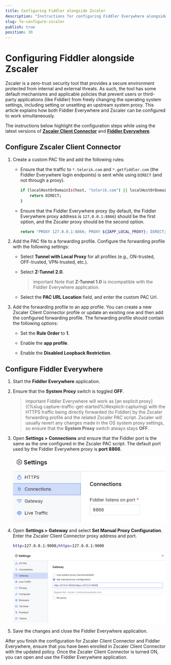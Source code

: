 ```yaml
---
title: Configuring Fiddler alongside Zscaler
description: "Instructions for configuring Fiddler Everywhere alongside Zscaler"
slug: fe-configure-zscaler
publish: true
position: 30
---
```


# Configuring Fiddler alongside Zscaler

Zscaler is a zero-trust security tool that provides a secure environment protected from internal and external threats. As such, the tool has some default mechanisms and applicable policies that prevent users or third-party applications (like Fiddler) from freely changing the operating system settings, including setting or unsetting an upstream system proxy. This article explains how both Fiddler Everywhere and Zscaler can be configured to work simultaneously.

The instructions below highlight the configuration steps while using the latest versions of [**Zscaler Client Connector**](#configure-zscaler-client-connector) and [**Fiddler Everywhere**](#configure-fiddler-everywhere).

## Configure Zscaler Client Connector

1. Create a custom PAC file and add the following rules:

    - Ensure that the traffic to `*.telerik.com` and `*.getfiddler.com` (the Fiddler Everywhere login endpoints) is sent while using `DIRECT` (and not through a proxy).

        ```sh
        if (localHostOrDomainIs(host, "telerik.com") || localHostOrDomainIs(host, "getfiddler.com")) {
            return DIRECT;
        }
        ```

    - Ensure that the Fiddler Everywhere proxy (by default, the Fiddler Everywhere proxy address is `127.0.0.1:8866`) should be the first option, and the Zscaler proxy should be the second option.

        ```sh
        return "PROXY 127.0.0.1:8866; PROXY ${ZAPP_LOCAL_PROXY}; DIRECT;";
        ```

1. Add the PAC file to a forwarding profile. Configure the forwarding profile with the following settings:

    - Select **Tunnel with Local Proxy** for all profiles (e.g., ON-trusted, OFF-trusted, VPN-trusted, etc.).

    - Select **Z-Tunnel 2.0**. 

        >important Note that **Z-Tunnel 1.0** is incompatible with the Fiddler Everywhere application.

    - Select the **PAC URL Location** field, and enter the custom PAC Url.

1. Add the forwarding profile to an app profile. You can create a new Zscaler Client Connector profile or update an existing one and then add the configured forwarding profile. The forwarding profile should contain the following options:

    - Set the **Rule Order** to **1**.

    - Enable the **app profile**.

    - Enable the **Disabled Loopback Restriction**.

## Configure Fiddler Everywhere

1. Start the **Fiddler Everywhere** application. 

1. Ensure that the **System Proxy** switch is toggled **OFF**.

    >important Fiddler Everywhere will work as [an explicit proxy]({%slug capture-traffic-get-started%}#explicit-capturing) with the HTTPS traffic being directly forwarded (to Fiddler) by the Zscaler forwarding profile and the related Zscaler PAC script. Zscaler will usually revert any changes made in the OS system proxy settings, so ensure that the **System Proxy** switch always stays **OFF**.

1. Open **Settings > Connections** and ensure that the Fiddler port is the same as the one configured in the Zscaler PAC script. The default port used by the Fiddler Everywhere proxy is **port 8866**.

    ![Fiddler proxy port](../../images/security/fiddler-zscaler-fiddler-port.png)

1. Open **Settings > Gateway** and select **Set Manual Proxy Configuration**. Enter the Zscaler Client Connector proxy address and port.

    ```sh
    http=127.0.0.1:9000;https=127.0.0.1:9000
    ```

    ![Fiddler gateway and manual proxy configuration](../../images/security/fiddler-zscaler-manual-proxy.png)

1. Save the changes and close the Fiddler Everywhere application.

After you finish the configuration for Zscaler Client Connector and Fiddler Everywhere, ensure that you have been enrolled in Zscaler Client Connector with the updated policy. Once the Zscaler Client Connector is turned ON, you can open and use the Fiddler Everywhere application.
